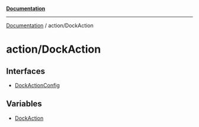[**Documentation**](../../index.md)

***

[Documentation](../../index.md) / action/DockAction

# action/DockAction

## Interfaces

- [DockActionConfig](interfaces/DockActionConfig.md)

## Variables

- [DockAction](variables/DockAction.md)
